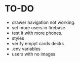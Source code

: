 # TO-DO

- drawer navigation not working.
- set more users in firebase.
- test it with more phones.
- styles
- verify empyt cards decks
- .env variables
- users with no images
